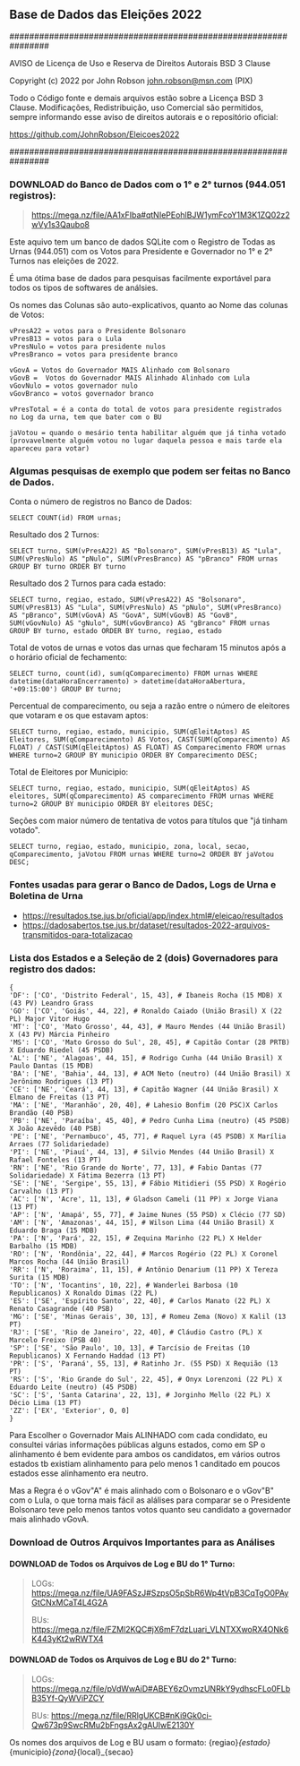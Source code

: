## Base de Dados das Eleições 2022

################################################################

AVISO de Licença de Uso e Reserva de Direitos Autorais BSD 3 Clause

Copyright (c) 2022 por John Robson <john.robson@msn.com> (PIX)

Todo o Código fonte e demais arquivos estão sobre a Licença BSD 3 Clause.
Modificações, Redistribuição, uso Comercial são permitidos, sempre informando
esse aviso de direitos autorais e o repositório oficial:

https://github.com/JohnRobson/Eleicoes2022

################################################################

### DOWNLOAD do Banco de Dados com o 1° e 2° turnos (944.051 registros):

> https://mega.nz/file/AA1xFIba#qtNIePEohlBJW1ymFcoY1M3K1ZQ02z2wVy1s3Qaubo8

Este aquivo tem um banco de dados SQLite com o Registro de Todas as Urnas (944.051) com os Votos para Presidente e Governador no 1° e 2° Turnos nas eleições de 2022.

É uma ótima base de dados para pesquisas facilmente exportável para todos os tipos de softwares de análsies.

Os nomes das Colunas são auto-explicativos, quanto ao Nome das colunas de Votos:

````{verbatim, lang = "markdown"}
vPresA22 = votos para o Presidente Bolsonaro
vPresB13 = votos para o Lula
vPresNulo = votos para presidente nulos
vPresBranco = votos para presidente branco

vGovA = Votos do Governador MAIS Alinhado com Bolsonaro
vGovB =  Votos do Governador MAIS Alinhado Alinhado com Lula
vGovNulo = votos governador nulo
vGovBranco = votos governador branco

vPresTotal = é a conta do total de votos para presidente registrados no Log da urna, tem que bater com o BU

jaVotou = quando o mesário tenta habilitar alguém que já tinha votado
(provavelmente alguém votou no lugar daquela pessoa e mais tarde ela apareceu para votar)
````

### Algumas pesquisas de exemplo que podem ser feitas no Banco de Dados.

Conta o número de registros no Banco de Dados:
````{verbatim, lang = "markdown"}
SELECT COUNT(id) FROM urnas;
````

Resultado dos 2 Turnos:
````{verbatim, lang = "markdown"}
SELECT turno, SUM(vPresA22) AS "Bolsonaro", SUM(vPresB13) AS "Lula", SUM(vPresNulo) AS "pNulo", SUM(vPresBranco) AS "pBranco" FROM urnas GROUP BY turno ORDER BY turno
````

Resultado dos 2 Turnos para cada estado:
````{verbatim, lang = "markdown"}
SELECT turno, regiao, estado, SUM(vPresA22) AS "Bolsonaro", SUM(vPresB13) AS "Lula", SUM(vPresNulo) AS "pNulo", SUM(vPresBranco) AS "pBranco", SUM(vGovA) AS "GovA", SUM(vGovB) AS "GovB", SUM(vGovNulo) AS "gNulo", SUM(vGovBranco) AS "gBranco" FROM urnas GROUP BY turno, estado ORDER BY turno, regiao, estado
````

Total de votos de urnas e votos das urnas que fecharam 15 minutos após a o horário oficial de fechamento:
````{verbatim, lang = "markdown"}
SELECT turno, count(id), sum(qComparecimento) FROM urnas WHERE datetime(dataHoraEncerramento) > datetime(dataHoraAbertura, '+09:15:00') GROUP BY turno;
````

Percentual de comparecimento, ou seja a razão entre o número de eleitores que votaram e os que estavam aptos:
````{verbatim, lang = "markdown"}
SELECT turno, regiao, estado, municipio, SUM(qEleitAptos) AS Eleitores, SUM(qComparecimento) AS Votos, CAST(SUM(qComparecimento) AS FLOAT) / CAST(SUM(qEleitAptos) AS FLOAT) AS Comparecimento FROM urnas WHERE turno=2 GROUP BY municipio ORDER BY Comparecimento DESC;
````

Total de Eleitores por Municipio:
````{verbatim, lang = "markdown"}
SELECT turno, regiao, estado, municipio, SUM(qEleitAptos) AS eleitores, SUM(qComparecimento) AS comparecimento FROM urnas WHERE turno=2 GROUP BY municipio ORDER BY eleitores DESC;
````

Seções com maior número de tentativa de votos para títulos que "já tinham votado".
````{verbatim, lang = "markdown"}
SELECT turno, regiao, estado, municipio, zona, local, secao, qComparecimento, jaVotou FROM urnas WHERE turno=2 ORDER BY jaVotou DESC;
````

### Fontes usadas para gerar o Banco de Dados, Logs de Urna e Boletina de Urna

* https://resultados.tse.jus.br/oficial/app/index.html#/eleicao/resultados
* https://dadosabertos.tse.jus.br/dataset/resultados-2022-arquivos-transmitidos-para-totalizacao

### Lista dos Estados e a Seleção de 2 (dois) Governadores para registro dos dados:

````{verbatim, lang = "markdown"}
{
'DF': ['CO', 'Distrito Federal', 15, 43], # Ibaneis Rocha (15 MDB) X (43 PV) Leandro Grass
'GO': ['CO', 'Goiás', 44, 22], # Ronaldo Caiado (União Brasil) X (22 PL) Major Vitor Hugo
'MT': ['CO', 'Mato Grosso', 44, 43], # Mauro Mendes (44 União Brasil) X (43 PV) Márcia Pinheiro
'MS': ['CO', 'Mato Grosso do Sul', 28, 45], # Capitão Contar (28 PRTB) X Eduardo Riedel (45 PSDB)
'AL': ['NE', 'Alagoas', 44, 15], # Rodrigo Cunha (44 União Brasil) X Paulo Dantas (15 MDB)
'BA': ['NE', 'Bahia', 44, 13], # ACM Neto (neutro) (44 União Brasil) X Jerônimo Rodrigues (13 PT)
'CE': ['NE', 'Ceará', 44, 13], # Capitão Wagner (44 União Brasil) X Elmano de Freitas (13 PT)
'MA': ['NE', 'Maranhão', 20, 40], # Lahesio Bonfim (20 PSC)X Carlos Brandão (40 PSB)
'PB': ['NE', 'Paraíba', 45, 40], # Pedro Cunha Lima (neutro) (45 PSDB) X João Azevêdo (40 PSB)
'PE': ['NE', 'Pernambuco', 45, 77], # Raquel Lyra (45 PSDB) X Marília Arraes (77 Solidariedade)
'PI': ['NE', 'Piauí', 44, 13], # Silvio Mendes (44 União Brasil) X Rafael Fonteles (13 PT)
'RN': ['NE', 'Rio Grande do Norte', 77, 13], # Fabio Dantas (77 Solidariedade) X Fátima Bezerra (13 PT)
'SE': ['NE', 'Sergipe', 55, 13], # Fábio Mitidieri (55 PSD) X Rogério Carvalho (13 PT)
'AC': ['N', 'Acre', 11, 13], # Gladson Cameli (11 PP) x Jorge Viana (13 PT)
'AP': ['N', 'Amapá', 55, 77], # Jaime Nunes (55 PSD) x Clécio (77 SD)
'AM': ['N', 'Amazonas', 44, 15], # Wilson Lima (44 União Brasil) X Eduardo Braga (15 MDB)
'PA': ['N', 'Pará', 22, 15], # Zequina Marinho (22 PL) X Helder Barbalho (15 MDB)
'RO': ['N', 'Rondônia', 22, 44], # Marcos Rogério (22 PL) X Coronel Marcos Rocha (44 União Brasil)
'RR': ['N', 'Roraima', 11, 15], # Antônio Denarium (11 PP) X Tereza Surita (15 MDB)
'TO': ['N', 'Tocantins', 10, 22], # Wanderlei Barbosa (10 Republicanos) X Ronaldo Dimas (22 PL)
'ES': ['SE', 'Espírito Santo', 22, 40], # Carlos Manato (22 PL) X Renato Casagrande (40 PSB)
'MG': ['SE', 'Minas Gerais', 30, 13], # Romeu Zema (Novo) X Kalil (13 PT)
'RJ': ['SE', 'Rio de Janeiro', 22, 40], # Cláudio Castro (PL) X Marcelo Freixo (PSB 40)
'SP': ['SE', 'São Paulo', 10, 13], # Tarcísio de Freitas (10 Republicanos) X Fernando Haddad (13 PT)
'PR': ['S', 'Paraná', 55, 13], # Ratinho Jr. (55 PSD) X Requião (13 PT)
'RS': ['S', 'Rio Grande do Sul', 22, 45], # Onyx Lorenzoni (22 PL) X Eduardo Leite (neutro) (45 PSDB)
'SC': ['S', 'Santa Catarina', 22, 13], # Jorginho Mello (22 PL) X Décio Lima (13 PT)
'ZZ': ['EX', 'Exterior', 0, 0]
}
````

Para Escolher o Governador Mais ALINHADO com cada condidato, eu consultei várias informações públicas
alguns estados, como em SP o alinhamento é bem evidente para ambos os candidatos,
em vários outros estados tb existiam alinhamento para pelo menos 1 canditado
em poucos estados esse alinhamento era neutro.

Mas a Regra é o vGov"A" é mais alinhado com o Bolsonaro e o vGov"B" com o Lula,
o que torna mais fácil as alálises para comparar se o Presidente Bolsonaro teve
pelo menos tantos votos quanto seu candidato a governador mais alinhado vGovA.

### Download de Outros Arquivos Importantes para as Análises

#### DOWNLOAD de Todos os Arquivos de Log e BU do 1° Turno:
> LOGs: https://mega.nz/file/UA9FASzJ#SzpsO5pSbR6Wp4tVpB3CqTgO0PAyGtCNxMCaT4L4G2A
>
> BUs: https://mega.nz/file/FZMl2KQC#jX6mF7dzLuari_VLNTXXwoRX4ONk6K443yKt2wRWTX4

#### DOWNLOAD de Todos os Arquivos de Log e BU do 2° Turno:

> LOGs: https://mega.nz/file/pVdWwAiD#ABEY6zOvmzUNRkY9ydhscFLo0FLbB35Yf-QyWViPZCY
>
> BUs: https://mega.nz/file/RRlgUKCB#nKi9Gk0ci-Qw673p9SwcRMu2bFngsAx2gAUIwE2130Y

Os nomes dos arquivos de Log e BU usam o formato: {regiao}_{estado}_{municipio}_{zona}_{local}_{secao}
